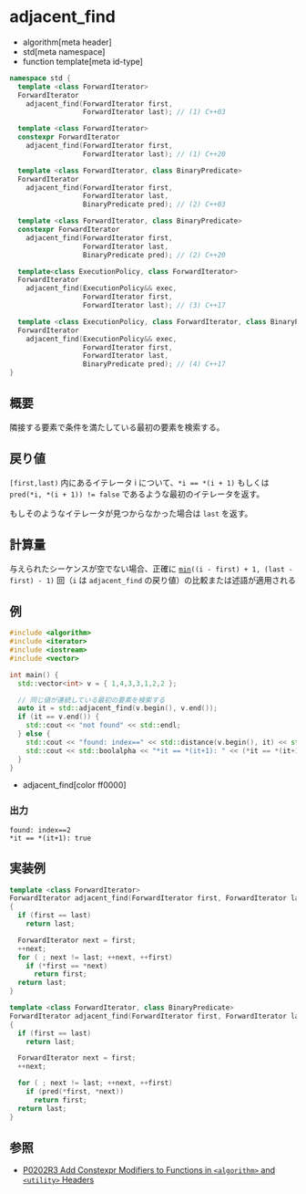 # adjacent_find
* algorithm[meta header]
* std[meta namespace]
* function template[meta id-type]

```cpp
namespace std {
  template <class ForwardIterator>
  ForwardIterator
    adjacent_find(ForwardIterator first,
                  ForwardIterator last); // (1) C++03

  template <class ForwardIterator>
  constexpr ForwardIterator
    adjacent_find(ForwardIterator first,
                  ForwardIterator last); // (1) C++20

  template <class ForwardIterator, class BinaryPredicate>
  ForwardIterator
    adjacent_find(ForwardIterator first,
                  ForwardIterator last,
                  BinaryPredicate pred); // (2) C++03

  template <class ForwardIterator, class BinaryPredicate>
  constexpr ForwardIterator
    adjacent_find(ForwardIterator first,
                  ForwardIterator last,
                  BinaryPredicate pred); // (2) C++20

  template<class ExecutionPolicy, class ForwardIterator>
  ForwardIterator
    adjacent_find(ExecutionPolicy&& exec,
                  ForwardIterator first,
                  ForwardIterator last); // (3) C++17

  template <class ExecutionPolicy, class ForwardIterator, class BinaryPredicate>
  ForwardIterator
    adjacent_find(ExecutionPolicy&& exec,
                  ForwardIterator first,
                  ForwardIterator last,
                  BinaryPredicate pred); // (4) C++17
}
```

## 概要
隣接する要素で条件を満たしている最初の要素を検索する。


## 戻り値
`[first,last)` 内にあるイテレータ i について、`*i == *(i + 1)` もしくは `pred(*i, *(i + 1)) != false` であるような最初のイテレータを返す。

もしそのようなイテレータが見つからなかった場合は `last` を返す。


## 計算量
与えられたシーケンスが空でない場合、正確に [`min`](/reference/algorithm/min.md)`((i - first) + 1, (last - first) - 1)` 回（`i` は `adjacent_find` の戻り値）の比較または述語が適用される


## 例
```cpp example
#include <algorithm>
#include <iterator>
#include <iostream>
#include <vector>

int main() {
  std::vector<int> v = { 1,4,3,3,1,2,2 };

  // 同じ値が連続している最初の要素を検索する
  auto it = std::adjacent_find(v.begin(), v.end());
  if (it == v.end()) {
    std::cout << "not found" << std::endl;
  } else {
    std::cout << "found: index==" << std::distance(v.begin(), it) << std::endl;
    std::cout << std::boolalpha << "*it == *(it+1): " << (*it == *(it+1)) << std::endl;
  }
}
```
* adjacent_find[color ff0000]

### 出力
```
found: index==2
*it == *(it+1): true
```

## 実装例
```cpp
template <class ForwardIterator>
ForwardIterator adjacent_find(ForwardIterator first, ForwardIterator last)
{
  if (first == last)
    return last;

  ForwardIterator next = first;
  ++next;
  for ( ; next != last; ++next, ++first)
    if (*first == *next)
      return first;
  return last;
}

template <class ForwardIterator, class BinaryPredicate>
ForwardIterator adjacent_find(ForwardIterator first, ForwardIterator last, BinaryPredicate pred)
{
  if (first == last)
    return last;

  ForwardIterator next = first;
  ++next;

  for ( ; next != last; ++next, ++first)
    if (pred(*first, *next))
      return first;
  return last;
}
```


## 参照
- [P0202R3 Add Constexpr Modifiers to Functions in `<algorithm>` and `<utility>` Headers](http://www.open-std.org/jtc1/sc22/wg21/docs/papers/2017/p0202r3.html)
